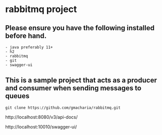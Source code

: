 # rabbitmq project

## Please ensure you have the following installed before hand.

    - java preferably 11+
    - h2
    - rabbitmq
    - git
    - swagger-ui

## This is a sample project that acts as a producer and consumer when sending messages to queues


```
git clone https://github.com/gmacharia/rabbitmq.git

```
http://localhost:8080/v3/api-docs/

http://localhost:10010/swagger-ui/
